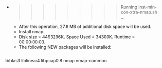 * >>>>>>>>> Running inst-min-con-xtra-nmap.sh ...
  * After this operation, 27.8 MB of additional disk space will be used.
  * Install nmap.
  * Disk size = 4493296K. Space Used = 34300K. Runtime = 00:00:00:03.
  * The following NEW packages will be installed:
  ```bash
libblas3 liblinear4 libpcap0.8 nmap nmap-common
  ```
